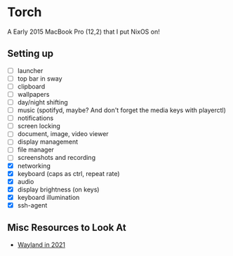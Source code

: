 # Torch

A Early 2015 MacBook Pro (12,2) that I put NixOS on!

## Setting up

- [ ] launcher
- [ ] top bar in sway
- [ ] clipboard
- [ ] wallpapers
- [ ] day/night shifting
- [ ] music (spotifyd, maybe? And don't forget the media keys with playerctl)
- [ ] notifications
- [ ] screen locking
- [ ] document, image, video viewer
- [ ] display management
- [ ] file manager
- [ ] screenshots and recording
- [x] networking
- [x] keyboard (caps as ctrl, repeat rate)
- [x] audio
- [x] display brightness (on keys)
- [x] keyboard illumination
- [x] ssh-agent

## Misc Resources to Look At

- [Wayland in 2021](https://shibumi.dev/posts/wayland-in-2021/)
